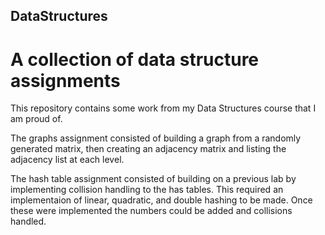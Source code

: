 ## DataStructures
# A collection of data structure assignments

This repository contains some work from my Data Structures course that I am proud of.

The graphs assignment consisted of building a graph from a randomly generated matrix, then creating an adjacency matrix and listing the adjacency list at each level.

The hash table assignment consisted of building on a previous lab by implementing collision handling to the has tables. This required an implementaion of linear,
quadratic, and double hashing to be made. Once these were implemented the numbers could be added and collisions handled.
